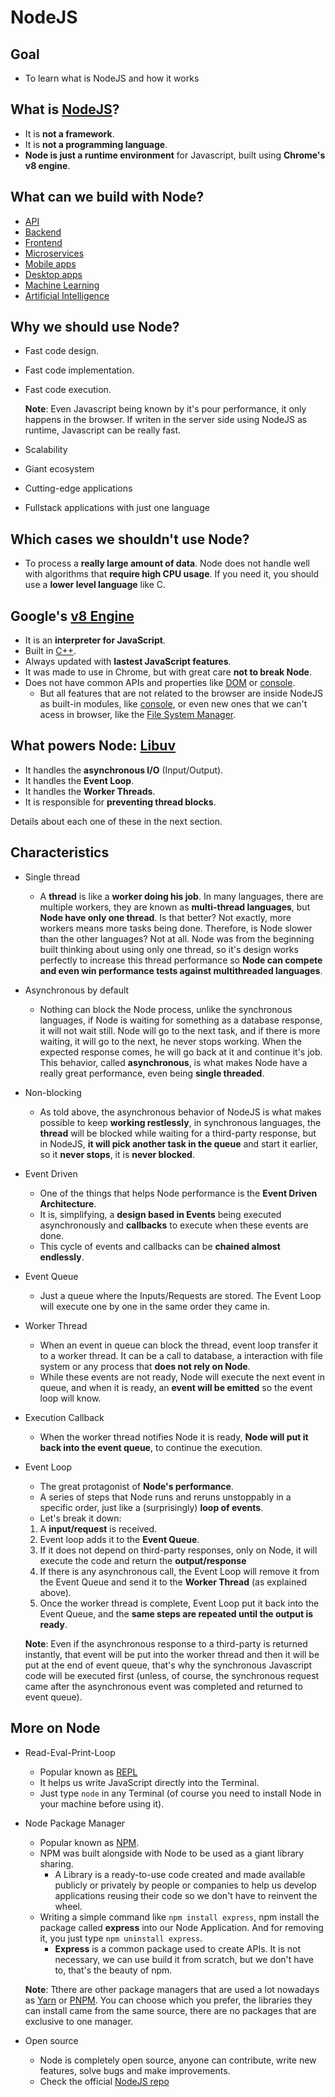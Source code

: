 # NodeJS

## Goal

-   To learn what is NodeJS and how it works

## What is [NodeJS](https://nodejs.org/en/about/)?

-   It is **not a framework**.
-   It is **not a programming language**.
-   **Node is just a runtime environment** for Javascript, built using **Chrome's v8 engine**.

## What can we build with Node?

-   [API](https://www.redhat.com/en/topics/api/what-are-application-programming-interfaces)
-   [Backend](https://airfocus.com/glossary/what-is-a-back-end/)
-   [Frontend](https://airfocus.com/glossary/what-is-a-front-end/)
-   [Microservices](https://aws.amazon.com/microservices/)
-   [Mobile apps](https://www.g2.com/glossary/mobile-apps)
-   [Desktop apps](https://v2cloud.com/glossary/what-is-a-desktop-app#:~:text=A%20desktop%20application%20is%20a,are%20developed%20purely%20for%20entertainment.)
-   [Machine Learning](https://www.ibm.com/topics/machine-learning)
-   [Artificial Intelligence](https://www.ibm.com/topics/artificial-intelligence)

## Why we should use Node?

-   Fast code design.
-   Fast code implementation.
-   Fast code execution.

    **Note**: Even Javascript being known by it's pour performance, it only happens in the browser. If writen in the server side using NodeJS as runtime, Javascript can be really fast.

-   Scalability
-   Giant ecosystem
-   Cutting-edge applications
-   Fullstack applications with just one language

## Which cases we **shouldn't** use Node?

-   To process a **really large amount of data**. Node does not handle well with algorithms that **require high CPU usage**. If you need it, you should use a **lower level language** like C.

## Google's [v8 Engine](https://v8.dev/)

-   It is an **interpreter for JavaScript**.
-   Built in [C++](https://www.w3schools.com/cpp/cpp_intro.asp).
-   Always updated with **lastest JavaScript features**.
-   It was made to use in Chrome, but with great care **not to break Node**.
-   Does not have common APIs and properties like [DOM](https://developer.mozilla.org/en-US/docs/Web/API/Document_Object_Model/Introduction) or [console](https://developer.mozilla.org/en-US/docs/Web/API/console).
    -   But all features that are not related to the browser are inside NodeJS as built-in modules, like [console](https://nodejs.org/api/console.html), or even new ones that we can't acess in browser, like the [File System Manager](https://nodejs.org/api/fs.html).

## What powers Node: [Libuv](https://libuv.org/)

-   It handles the **asynchronous I/O** (Input/Output).
-   It handles the **Event Loop**.
-   It handles the **Worker Threads**.
-   It is responsible for **preventing thread blocks**.

Details about each one of these in the next section.

## Characteristics

-   Single thread
    -   A **thread** is like a **worker doing his job**. In many languages, there are multiple workers, they are known as **multi-thread languages**, but **Node have only one thread**. Is that better? Not exactly, more workers means more tasks being done. Therefore, is Node slower than the other languages? Not at all. Node was from the beginning built thinking about using only one thread, so it's design works perfectly to increase this thread performance so **Node can compete and even win performance tests against multithreaded languages**.
-   Asynchronous by default
    -   Nothing can block the Node process, unlike the synchronous languages, if Node is waiting for something as a database response, it will not wait still. Node will go to the next task, and if there is more waiting, it will go to the next, he never stops working. When the expected response comes, he will go back at it and continue it's job. This behavior, called **asynchronous**, is what makes Node have a really great performance, even being **single threaded**.
-   Non-blocking
    -   As told above, the asynchronous behavior of NodeJS is what makes possible to keep **working restlessly**, in synchronous languages, the **thread** will be blocked while waiting for a third-party response, but in NodeJS, **it will pick another task in the queue** and start it earlier, so it **never stops**, it is **never blocked**.
-   Event Driven
    -   One of the things that helps Node performance is the **Event Driven Architecture**.
    -   It is, simplifying, a **design based in Events** being executed asynchronously and **callbacks** to execute when these events are done.
    -   This cycle of events and callbacks can be **chained almost endlessly**.
-   Event Queue
    -   Just a queue where the Inputs/Requests are stored. The Event Loop will execute one by one in the same order they came in.
-   Worker Thread
    -   When an event in queue can block the thread, event loop transfer it to a worker thread. It can be a call to database, a interaction with file system or any process that **does not rely on Node**.
    -   While these events are not ready, Node will execute the next event in queue, and when it is ready, an **event will be emitted** so the event loop will know.
-   Execution Callback
    -   When the worker thread notifies Node it is ready, **Node will put it back into the event queue**, to continue the execution.
-   Event Loop

    -   The great protagonist of **Node's performance**.
    -   A series of steps that Node runs and reruns unstoppably in a specific order, just like a (surprisingly) **loop of events**.
    -   Let's break it down:

    1. A **input/request** is received.
    2. Event loop adds it to the **Event Queue**.
    3. If it does not depend on third-party responses, only on Node, it will execute the code and return the **output/response**
    4. If there is any asynchronous call, the Event Loop will remove it from the Event Queue and send it to the **Worker Thread** (as explained above).
    5. Once the worker thread is complete, Event Loop put it back into the Event Queue, and the **same steps are repeated until the output is ready**.

    **Note**: Even if the asynchronous response to a third-party is returned instantly, that event will be put into the worker thread and then it will be put at the end of event queue, that's why the synchronous Javascript code will be executed first (unless, of course, the synchronous request came after the asynchronous event was completed and returned to event queue).

## More on Node

-   Read-Eval-Print-Loop

    -   Popular known as [REPL](https://nodejs.org/api/repl.html)
    -   It helps us write JavaScript directly into the Terminal.
    -   Just type `node` in any Terminal (of course you need to install Node in your machine before using it).

-   Node Package Manager

    -   Popular known as [NPM](https://www.npmjs.com/).
    -   NPM was built alongside with Node to be used as a giant library sharing.
        -   A Library is a ready-to-use code created and made available publicly or privately by people or companies to help us develop applications reusing their code so we don't have to reinvent the wheel.
    -   Writing a simple command like `npm install express`, npm install the package called **express** into our Node Application. And for removing it, you just type `npm uninstall express`.
        -   **Express** is a common package used to create APIs. It is not necessary, we can use build it from scratch, but we don't have to, that's the beauty of npm.

    **Note**: Tthere are other package managers that are used a lot nowadays as [Yarn](https://yarnpkg.com/) or [PNPM](https://pnpm.io/). You can choose which you prefer, the libraries they can install came from the same source, there are no packages that are exclusive to one manager.

-   Open source
    -   Node is completely open source, anyone can contribute, write new features, solve bugs and make improvements.
    -   Check the official [NodeJS repo](https://github.com/nodejs/node)
